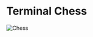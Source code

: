 # Terminal Chess

![Chess](https://user-images.githubusercontent.com/29877995/83978068-92c0cf80-a90d-11ea-9a01-76655bb58a65.png)
